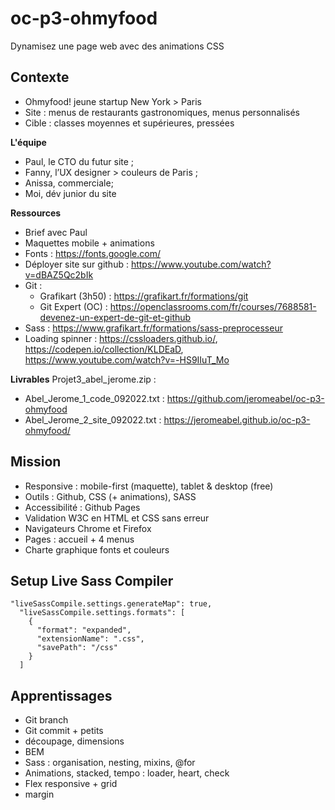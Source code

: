 # oc-p3-ohmyfood
Dynamisez une page web avec des animations CSS

## Contexte
- Ohmyfood! jeune startup New York > Paris
- Site : menus de restaurants gastronomiques, menus personnalisés
- Cible : classes moyennes et supérieures, pressées

**L'équipe**
- Paul, le CTO du futur site ;
- Fanny, l’UX designer > couleurs de Paris ;
- Anissa, commerciale;
- Moi, dév junior du site

**Ressources**
- Brief avec Paul
- Maquettes mobile + animations
- Fonts : https://fonts.google.com/
- Déployer site sur github : https://www.youtube.com/watch?v=dBAZ5Qc2bIk
- Git : 
    - Grafikart (3h50) : https://grafikart.fr/formations/git
    - Git Expert (OC) : https://openclassrooms.com/fr/courses/7688581-devenez-un-expert-de-git-et-github
- Sass : https://www.grafikart.fr/formations/sass-preprocesseur
- Loading spinner : https://cssloaders.github.io/, https://codepen.io/collection/KLDEaD, https://www.youtube.com/watch?v=-HS9IIuT_Mo

**Livrables**
Projet3_abel_jerome.zip :
- Abel_Jerome_1_code_092022.txt : https://github.com/jeromeabel/oc-p3-ohmyfood
- Abel_Jerome_2_site_092022.txt : https://jeromeabel.github.io/oc-p3-ohmyfood/

## Mission
- Responsive : mobile-first (maquette), tablet & desktop (free)
- Outils : Github, CSS (+ animations), SASS
- Accessibilité : Github Pages
- Validation W3C en HTML et CSS sans erreur
- Navigateurs Chrome et Firefox
- Pages : accueil + 4 menus
- Charte graphique fonts et couleurs

## Setup Live Sass Compiler
```
"liveSassCompile.settings.generateMap": true,
  "liveSassCompile.settings.formats": [
    {
      "format": "expanded",
      "extensionName": ".css",
      "savePath": "/css"
    }
  ]
```

## Apprentissages
- Git branch
- Git commit + petits
- découpage, dimensions
- BEM
- Sass : organisation, nesting, mixins, @for
- Animations, stacked, tempo : loader, heart, check
- Flex responsive + grid
- margin